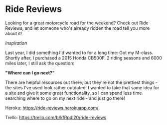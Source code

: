 # Ride Reviews

Looking for a great motorcycle road for the weekend?  Check out Ride Reviews, and let someone who's already ridden the road tell you more about it!  

*Inspiration*

Last year, I did something I'd wanted to for a long time: Got my M-class.  Shortly after, I purchased a 2015 Honda CB500F.  2 riding seasons and 6000 miles later, I still ask the question:  

**"Where can I go next?"**  

There are helpful resources out there, but they're not the prettiest things - the sites I've used look rather outdated.  I wanted to take that same idea for a site and give it some great functionality, so I can spend less time searching where to go on my next ride - and just go there!

Heroku:  https://ride-reviews.herokuapp.com/

Trello: https://trello.com/b/kfRpdl20/ride-reviews
